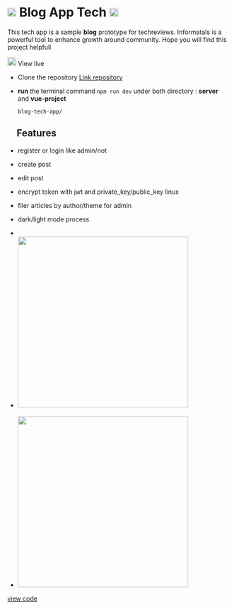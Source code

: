 # <img with="20px" height="20px" src="./src/assets//link-solid.svg"/> Blog App Tech <span></span> <img with="20px" height="20px" src="./src/assets/chalkboard-solid.svg"/>

This tech app is a sample **blog** prototype for techreviews. Informatals is a powerful tool to enhance growth around community. Hope you will find this project helpfull

<img with="20px" height="20px" src="./src/assets/link-solid.svg"/> View live

- Clone the repository
  [ Link repository](https://github.com/BeinRain06/blog-app-tech)
- **run** the terminal command `npm run dev` under both directory : **server** and **vue-project**

  `blog-tech-app/`

## <img with="16px" margin-right="0.15rem" height="16px" src="./src/assets/link-solid.svg"/> Features <span > </span> <img with="16px"  position="relative" left="2rem" height="16px" src="./src/assets/patch-check.svg"/>

- register or login like admin/not
  >
- create post
  >
- edit post
  >
- encrypt token with jwt and private_key/public_key linux
  >
- filer articles by author/theme for admin
  >
- dark/light mode process
- <br>

- <img src="./src/assets/Screenshot-1.png" width="385px" margin="1rem 0 1rem">
    <br>
    <br>
- <img src="./src/assets/Screenshot-2.png" width="385px" margin="1rem 0 0.75rem">

[view code](https://github.com/BeinRain06/blog-app-tech)
